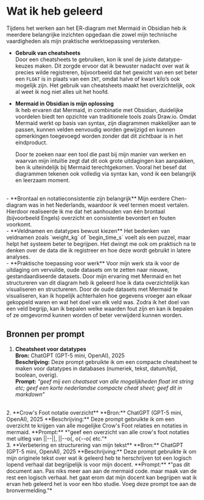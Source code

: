 # Wat ik heb geleerd

Tijdens het werken aan het ER-diagram met Mermaid in Obsidian heb ik meerdere belangrijke inzichten opgedaan die zowel mijn technische vaardigheden als mijn praktische werktoepassing versterken.

- **Gebruik van cheatsheets**  
  Door een cheatsheets te gebruiken, kon ik snel de juiste datatype-keuzes maken. Dit zorgde ervoor dat ik bewuster nadacht over wat ik precies wilde registreren, bijvoorbeeld dat het gewicht van een set beter een `FLOAT` is in plaats van een `INT`, omdat halve of kwart kilo’s ook mogelijk zijn. Het gebruik van cheatsheets maakt het overzichtelijk, ook al weet ik nog niet alles uit het hoofd.
  <br>
- **Mermaid in Obsidian is mijn oplossing**  
  Ik heb ervaren dat Mermaid, in combinatie met Obsidian, duidelijke voordelen biedt ten opzichte van traditionele tools zoals Draw.io. Omdat Mermaid werkt op basis van syntax, zijn diagrammen makkelijker aan te passen, kunnen velden eenvoudig worden gewijzigd en kunnen opmerkingen toegevoegd worden zonder dat dit zichtbaar is in het eindproduct.
 
  Door te zoeken naar een tool die past bij mijn manier van werken en waarvan mijn intuïtie zegt dat dit ook grote uitdagingen kan aanpakken, ben ik uiteindelijk bij Mermaid terechtgekomen. Vooral het besef dat diagrammen tekenen ook volledig via syntax kan, vond ik een belangrijk en leerzaam moment.
 <br>
- **Brontaal en notatieconsistentie zijn belangrijk**  
  Mijn eerdere Chen-diagram was in het Nederlands, waardoor ik veel termen moest vertalen. Hierdoor realiseerde ik me dat het aanhouden van één brontaal (bijvoorbeeld Engels) overzicht en consistentie bevordert en fouten voorkomt.
 <br>
- **Veldnamen en datatypes bewust kiezen**  
  Het bedenken van veldnamen zoals `weight_kg` of `begin_time_s` voelt als een puzzel, maar helpt het systeem beter te begrijpen. Het dwingt me ook om praktisch na te denken over de data die ik registreer en hoe deze wordt gebruikt in latere analyses.
 <br>
- **Praktische toepassing voor werk**  
  Voor mijn werk sta ik voor de uitdaging om vervuilde, oude datasets om te zetten naar nieuwe, gestandaardiseerde datasets. Door mijn ervaring met Mermaid en het structureren van dit diagram heb ik geleerd hoe ik data overzichtelijk kan visualiseren en structureren. Door de oude datasets met Mermaid te visualiseren, kan ik hopelijk achterhalen hoe gegevens vroeger aan elkaar gekoppeld waren en wat het doel van elk veld was. Zodra ik het doel van een veld begrijp, kan ik bepalen welke waarden fout zijn en kan ik bepalen of ze omgevormd kunnen worden of beter verwijderd kunnen worden.
 
## Bronnen per prompt

1. **Cheatsheet voor datatypes**  
   **Bron:** ChatGPT (GPT-5 mini, OpenAI), 2025  
   **Beschrijving:** Deze prompt gebruikte ik om een compacte cheatsheet te maken voor datatypes in databases (numeriek, tekst, datum/tijd, boolean, overig).  
   **Prompt:** *"geef mij een cheatseat van alle mogelijkheden float int string etc; geef een korte nederlandse compacte cheat sheet; geef dit in markdown"*
 <br>
2. **Crow's Foot notatie overzicht**  
   **Bron:** ChatGPT (GPT-5 mini, OpenAI), 2025  
   **Beschrijving:** Deze prompt gebruikte ik om een overzicht te krijgen van alle mogelijke Crow's Foot relaties en notaties in mermaid.  
   **Prompt:** *"geef een overzicht van alle crow's foot notaties met uitleg van ||--||, ||--o{, o{--o{ etc."*
 <br>
3. **Verbetering en structurering van mijn tekst**  
   **Bron:** ChatGPT (GPT-5 mini, OpenAI), 2025  
   **Beschrijving:** Deze prompt gebruikte ik om mijn originele tekst over wat ik geleerd heb te herschrijven tot een logisch lopend verhaal dat begrijpelijk is voor mijn docent.  
   **Prompt:** *"pas dit document aan. Pas niks meer aan aan de mermaid code. maar maak van de rest een logisch verhaal. het gaat erom dat mijn docent kan begrijpen wat ik ervan heb geleerd het is voor een hbo studie. Voeg deze prompt toe aan de bronvermelding."*
